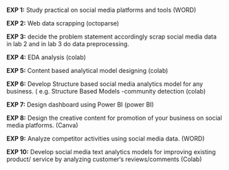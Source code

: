 **EXP 1:** 
Study practical on social media platforms and tools (WORD)

**EXP 2:** 
Web data scrapping (octoparse)

**EXP 3:** 
decide the problem statement accordingly scrap social media data in lab 2 and in lab 3 do data preprocessing.

**EXP 4:** EDA analysis (colab)

**EXP 5:** Content based analytical model designing (colab)

**EXP 6:** Develop Structure based social media analytics model for any business. ( e.g. Structure Based Models -community detection (colab)

**EXP 7:** Design dashboard using Power BI (power BI)

**EXP 8:** Design the creative content for promotion of your business on social media platforms. (Canva)

**EXP 9:** Analyze competitor activities using social media data. (WORD)

**EXP 10:** Develop social media text analytics models for improving existing product/ service by analyzing customer‘s reviews/comments (Colab)
